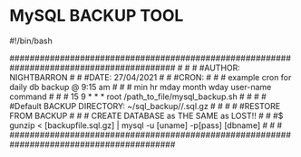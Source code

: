 # MySQL BACKUP TOOL

#!/bin/bash

#########################################################################################
\#                                                                                       #
\#   #AUTHOR:        NIGHTBARRON                                                         #
\#   #DATE:          27/04/2021                                                          #
\#   #CRON:                                                                              #
\#       # example cron for daily db backup @ 9:15 am                                    #
\#       # min  hr mday month wday user-name command                                     #
\#       # 15   9  *    *     *    root      /path_to_file/mysql_backup.sh               #
\#                                                                                       #
\#   #Default BACKUP DIRECTORY: ~/sql_backup/<YYmmDD>/<dbname>.sql.gz                    #
\#                                                                                       #
\#   #RESTORE FROM BACKUP                                                                #
\#       # CREATE DATABASE as THE SAME as LOST!!                                         #
\#       #$ gunzip < [backupfile.sql.gz] | mysql -u [uname] -p[pass] [dbname]            #
\#                                                                                       #
#########################################################################################